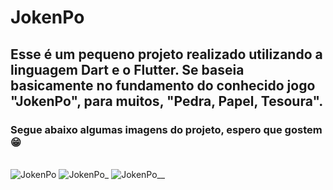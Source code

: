 # JokenPo

## Esse é um pequeno projeto realizado utilizando a linguagem Dart e o Flutter. Se baseia basicamente no fundamento do conhecido jogo "JokenPo", para muitos, "Pedra, Papel, Tesoura". 

### Segue abaixo algumas imagens do projeto, espero que gostem 😁

<div style="display: inline_block"><br>
  <img alt="JokenPo" src="https://cdn.discordapp.com/attachments/758866002968182795/929876758436675664/WhatsApp_Image_2022-01-09_at_8.02.06_PM_1.jpeg"/>
  <img alt="JokenPo_" src="https://cdn.discordapp.com/attachments/758866002968182795/929876758667358238/WhatsApp_Image_2022-01-09_at_8.02.06_PM.jpeg"/>
  <img alt="JokenPo__" src="https://cdn.discordapp.com/attachments/758866002968182795/929876759015477299/WhatsApp_Image_2022-01-09_at_8.02.06_PM_2.jpeg"/> 
</div>

